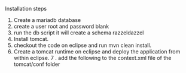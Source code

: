 Installation steps
1. Create a mariadb database
2. create a user root and password blank 
3. run the db script it will create a schema razzeldazzel 
4. Install tomcat. 
5. checkout the code on eclipse and run mvn clean install. 
6. Create a tomcat runtime on eclipse and deploy the application from within eclipse. 
7 . add the following to the context.xml file of the tomcat/conf folder 

<Resource name="jdbc/razzeldazzel" auth="Container" type="javax.sql.DataSource"
               maxActive="100" maxIdle="30" maxWait="10000"
               username="root" password="" driverClassName="com.mysql.jdbc.Driver"
               url="jdbc:mysql://localhost:3306/razzeldazzel"/>

